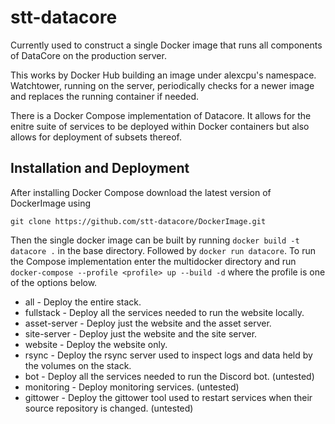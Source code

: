 # stt-datacore

Currently used to construct a single Docker image that runs all components of DataCore on the production server.

This works by Docker Hub building an image under alexcpu's namespace. Watchtower, running on the server, periodically checks for a newer image and replaces the running container if needed.

There is a Docker Compose implementation of Datacore. It allows for the enitre suite of services to be deployed within Docker containers but also allows for deployment of subsets thereof.

## Installation and Deployment

After installing Docker Compose download the latest version of DockerImage using
```
git clone https://github.com/stt-datacore/DockerImage.git
```
Then the single docker image can be built by running `docker build -t datacore .` in the base directory. Followed by `docker run datacore`. To run the Compose 
implementation enter the multidocker directory and run `docker-compose --profile <profile> up --build -d` where the profile is one of the options below.

* all - Deploy the entire stack.
* fullstack - Deploy all the services needed to run the website locally. 
* asset-server - Deploy just the website and the asset server.
* site-server - Deploy just the website and the site server.
* website - Deploy the website only.
* rsync - Deploy the rsync server used to inspect logs and data held by the volumes on the stack.
* bot - Deploy all the services needed to run the Discord bot. (untested)
* monitoring - Deploy monitoring services. (untested)
* gittower - Deploy the gittower tool used to restart services when their source repository is changed. (untested)
